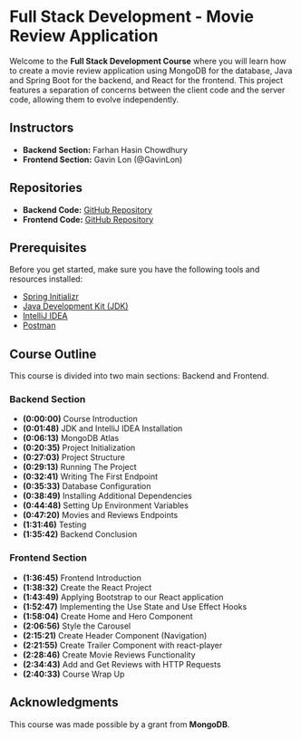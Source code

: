 # Full Stack Development - Movie Review Application

Welcome to the **Full Stack Development Course** where you will learn how to create a movie review application using MongoDB for the database, Java and Spring Boot for the backend, and React for the frontend. This project features a separation of concerns between the client code and the server code, allowing them to evolve independently.

## Instructors
- **Backend Section:** Farhan Hasin Chowdhury
- **Frontend Section:** Gavin Lon (@GavinLon)

## Repositories
- **Backend Code:** [GitHub Repository](https://github.com/fhsinchy/movieist)
- **Frontend Code:** [GitHub Repository](https://github.com/GavinLonDigital/movie-review-frontend)

## Prerequisites
Before you get started, make sure you have the following tools and resources installed:

- [Spring Initializr](https://start.spring.io/)
- [Java Development Kit (JDK)](https://www.oracle.com/java/technologies/javase-downloads.html)
- [IntelliJ IDEA](https://www.jetbrains.com/idea/download/)
- [Postman](https://www.postman.com/downloads/)

## Course Outline
This course is divided into two main sections: Backend and Frontend.

### Backend Section
- **(0:00:00)** Course Introduction
- **(0:01:48)** JDK and IntelliJ IDEA Installation
- **(0:06:13)** MongoDB Atlas
- **(0:20:35)** Project Initialization
- **(0:27:03)** Project Structure
- **(0:29:13)** Running The Project
- **(0:32:41)** Writing The First Endpoint
- **(0:35:33)** Database Configuration
- **(0:38:49)** Installing Additional Dependencies
- **(0:44:48)** Setting Up Environment Variables
- **(0:47:20)** Movies and Reviews Endpoints
- **(1:31:46)** Testing
- **(1:35:42)** Backend Conclusion

### Frontend Section
- **(1:36:45)** Frontend Introduction
- **(1:38:32)** Create the React Project
- **(1:43:49)** Applying Bootstrap to our React application
- **(1:52:47)** Implementing the Use State and Use Effect Hooks
- **(1:58:04)** Create Home and Hero Component
- **(2:06:56)** Style the Carousel
- **(2:15:21)** Create Header Component (Navigation)
- **(2:21:55)** Create Trailer Component with react-player
- **(2:28:46)** Create Movie Reviews Functionality
- **(2:34:43)** Add and Get Reviews with HTTP Requests
- **(2:40:33)** Course Wrap Up

## Acknowledgments
This course was made possible by a grant from **MongoDB**.

